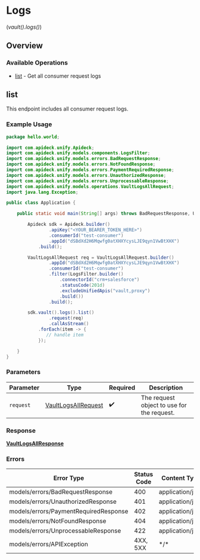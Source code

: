 # Logs
(*vault().logs()*)

## Overview

### Available Operations

* [list](#list) - Get all consumer request logs

## list

This endpoint includes all consumer request logs.


### Example Usage

```java
package hello.world;

import com.apideck.unify.Apideck;
import com.apideck.unify.models.components.LogsFilter;
import com.apideck.unify.models.errors.BadRequestResponse;
import com.apideck.unify.models.errors.NotFoundResponse;
import com.apideck.unify.models.errors.PaymentRequiredResponse;
import com.apideck.unify.models.errors.UnauthorizedResponse;
import com.apideck.unify.models.errors.UnprocessableResponse;
import com.apideck.unify.models.operations.VaultLogsAllRequest;
import java.lang.Exception;

public class Application {

    public static void main(String[] args) throws BadRequestResponse, UnauthorizedResponse, PaymentRequiredResponse, NotFoundResponse, UnprocessableResponse, Exception {

        Apideck sdk = Apideck.builder()
                .apiKey("<YOUR_BEARER_TOKEN_HERE>")
                .consumerId("test-consumer")
                .appId("dSBdXd2H6Mqwfg0atXHXYcysLJE9qyn1VwBtXHX")
            .build();

        VaultLogsAllRequest req = VaultLogsAllRequest.builder()
                .appId("dSBdXd2H6Mqwfg0atXHXYcysLJE9qyn1VwBtXHX")
                .consumerId("test-consumer")
                .filter(LogsFilter.builder()
                    .connectorId("crm+salesforce")
                    .statusCode(201d)
                    .excludeUnifiedApis("vault,proxy")
                    .build())
                .build();

        sdk.vault().logs().list()
                .request(req)
                .callAsStream()
            .forEach(item -> {
               // handle item
            });

    }
}
```

### Parameters

| Parameter                                                             | Type                                                                  | Required                                                              | Description                                                           |
| --------------------------------------------------------------------- | --------------------------------------------------------------------- | --------------------------------------------------------------------- | --------------------------------------------------------------------- |
| `request`                                                             | [VaultLogsAllRequest](../../models/operations/VaultLogsAllRequest.md) | :heavy_check_mark:                                                    | The request object to use for the request.                            |

### Response

**[VaultLogsAllResponse](../../models/operations/VaultLogsAllResponse.md)**

### Errors

| Error Type                            | Status Code                           | Content Type                          |
| ------------------------------------- | ------------------------------------- | ------------------------------------- |
| models/errors/BadRequestResponse      | 400                                   | application/json                      |
| models/errors/UnauthorizedResponse    | 401                                   | application/json                      |
| models/errors/PaymentRequiredResponse | 402                                   | application/json                      |
| models/errors/NotFoundResponse        | 404                                   | application/json                      |
| models/errors/UnprocessableResponse   | 422                                   | application/json                      |
| models/errors/APIException            | 4XX, 5XX                              | \*/\*                                 |